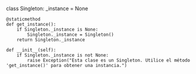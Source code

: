 class Singleton:
    _instance = None

    @staticmethod
    def get_instance():
        if Singleton._instance is None:
            Singleton._instance = Singleton()
        return Singleton._instance

    def __init__(self):
        if Singleton._instance is not None:
            raise Exception("Esta clase es un Singleton. Utilice el método 'get_instance()' para obtener una instancia.")
